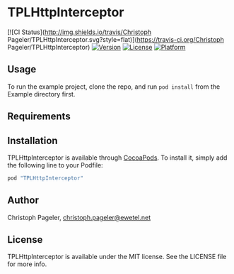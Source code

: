 # TPLHttpInterceptor

[![CI Status](http://img.shields.io/travis/Christoph Pageler/TPLHttpInterceptor.svg?style=flat)](https://travis-ci.org/Christoph Pageler/TPLHttpInterceptor)
[![Version](https://img.shields.io/cocoapods/v/TPLHttpInterceptor.svg?style=flat)](http://cocoapods.org/pods/TPLHttpInterceptor)
[![License](https://img.shields.io/cocoapods/l/TPLHttpInterceptor.svg?style=flat)](http://cocoapods.org/pods/TPLHttpInterceptor)
[![Platform](https://img.shields.io/cocoapods/p/TPLHttpInterceptor.svg?style=flat)](http://cocoapods.org/pods/TPLHttpInterceptor)

## Usage

To run the example project, clone the repo, and run `pod install` from the Example directory first.

## Requirements

## Installation

TPLHttpInterceptor is available through [CocoaPods](http://cocoapods.org). To install
it, simply add the following line to your Podfile:

```ruby
pod "TPLHttpInterceptor"
```

## Author

Christoph Pageler, christoph.pageler@ewetel.net

## License

TPLHttpInterceptor is available under the MIT license. See the LICENSE file for more info.
